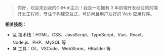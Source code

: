> 你好，欢迎来到我的GitHub主页！我是一名拥有 3 年前端开发经验的前端开发工程师，专注于构建交互式、可访问且用户友好的 Web 应用程序。

**相关技能：**
* 💻 技术栈：HTML、CSS、JavaScript、TypeScript、Vue、React、Node.js、PHP、MySQL 等
* 🛠️ 工具：Git、VSCode、WebStorm、HBuilder 等
